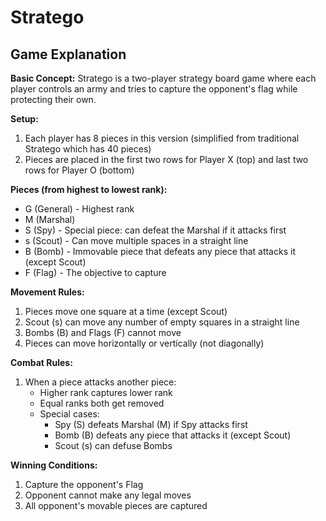 # Stratego

## Game Explanation

**Basic Concept:**
Stratego is a two-player strategy board game where each player controls an army and tries to capture the opponent's flag while protecting their own.

**Setup:**
1. Each player has 8 pieces in this version (simplified from traditional Stratego which has 40 pieces)
2. Pieces are placed in the first two rows for Player X (top) and last two rows for Player O (bottom)

**Pieces (from highest to lowest rank):**
- G (General) - Highest rank
- M (Marshal)
- S (Spy) - Special piece: can defeat the Marshal if it attacks first
- s (Scout) - Can move multiple spaces in a straight line
- B (Bomb) - Immovable piece that defeats any piece that attacks it (except Scout)
- F (Flag) - The objective to capture

**Movement Rules:**
1. Pieces move one square at a time (except Scout)
2. Scout (s) can move any number of empty squares in a straight line
3. Bombs (B) and Flags (F) cannot move
4. Pieces can move horizontally or vertically (not diagonally)

**Combat Rules:**
1. When a piece attacks another piece:
   - Higher rank captures lower rank
   - Equal ranks both get removed
   - Special cases:
     - Spy (S) defeats Marshal (M) if Spy attacks first
     - Bomb (B) defeats any piece that attacks it (except Scout)
     - Scout (s) can defuse Bombs

**Winning Conditions:**
1. Capture the opponent's Flag
2. Opponent cannot make any legal moves
3. All opponent's movable pieces are captured